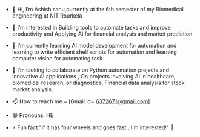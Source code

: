 - 👋 Hi, I’m Ashish sahu,currently at the 6th semester of my  Biomedical  engineering  at NIT Rourkela
- 👀 I’m interested  in Building tools to automate  tasks  and improve  productivity and  Applying AI for financial analysis and  market prediction.
- 🌱 I’m currently learning  AI model development for automation  and learning to write  efficient shell scripts  for automation and learning  computer vision for automating task

- 💞️ I’m looking to collaborate on  Python automation projects and innovative  AI applications , On projects involving AI in healthcare, biomedical research, or diagnostics, Financial data analysis for stock  market analysis.


- 📫 How to reach me  = [Gmail id= 6372671@gmail.com] 
- 😄 Pronouns: HE
- ⚡ Fun fact:"If it has four wheels and goes fast , I'm interested!"  🚗

<!---
Ashish-s2/Ashish-s2 is a ✨ special ✨  repository  because its `README.md`  (this file) appears on your GitHub profile.
You can click the Preview link to take a look at your changes.
--->
